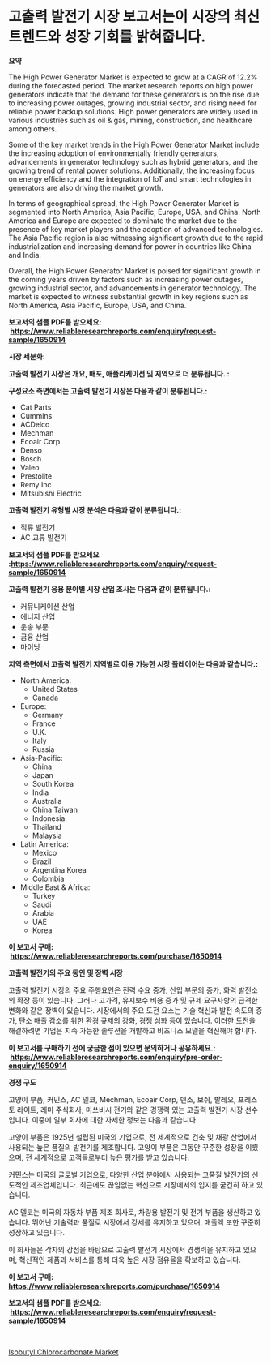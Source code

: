 <p><h1>고출력 발전기 시장 보고서는이 시장의 최신 트렌드와 성장 기회를 밝혀줍니다.</h1></p><p><strong>요약</strong></p>
<p><p>The High Power Generator Market is expected to grow at a CAGR of 12.2% during the forecasted period. The market research reports on high power generators indicate that the demand for these generators is on the rise due to increasing power outages, growing industrial sector, and rising need for reliable power backup solutions. High power generators are widely used in various industries such as oil & gas, mining, construction, and healthcare among others.</p><p>Some of the key market trends in the High Power Generator Market include the increasing adoption of environmentally friendly generators, advancements in generator technology such as hybrid generators, and the growing trend of rental power solutions. Additionally, the increasing focus on energy efficiency and the integration of IoT and smart technologies in generators are also driving the market growth.</p><p>In terms of geographical spread, the High Power Generator Market is segmented into North America, Asia Pacific, Europe, USA, and China. North America and Europe are expected to dominate the market due to the presence of key market players and the adoption of advanced technologies. The Asia Pacific region is also witnessing significant growth due to the rapid industrialization and increasing demand for power in countries like China and India.</p><p>Overall, the High Power Generator Market is poised for significant growth in the coming years driven by factors such as increasing power outages, growing industrial sector, and advancements in generator technology. The market is expected to witness substantial growth in key regions such as North America, Asia Pacific, Europe, USA, and China.</p></p>
<p><strong>보고서의 샘플 PDF를 받으세요: &nbsp;<a href="https://www.reliableresearchreports.com/enquiry/request-sample/1650914">https://www.reliableresearchreports.com/enquiry/request-sample/1650914</a></strong></p>
<p><strong>시장 세분화:</strong></p>
<p><strong> 고출력 발전기 시장은 개요, 배포, 애플리케이션 및 지역으로 더 분류됩니다. :</strong></p>
<p><strong>구성요소 측면에서는 고출력 발전기 시장은 다음과 같이 분류됩니다.:</strong></p>
<p><ul><li>Cat Parts</li><li>Cummins</li><li>ACDelco</li><li>Mechman</li><li>Ecoair Corp</li><li>Denso</li><li>Bosch</li><li>Valeo</li><li>Prestolite</li><li>Remy Inc</li><li>Mitsubishi Electric</li></ul></p>
<p><strong> 고출력 발전기 유형별 시장 분석은 다음과 같이 분류됩니다.:</strong></p>
<p><ul><li>직류 발전기</li><li>AC 교류 발전기</li></ul></p>
<p><strong>보고서의 샘플 PDF를 받으세요 :<a href="https://www.reliableresearchreports.com/enquiry/request-sample/1650914">https://www.reliableresearchreports.com/enquiry/request-sample/1650914</a></strong></p>
<p><strong> 고출력 발전기 응용 분야별 시장 산업 조사는 다음과 같이 분류됩니다.:</strong></p>
<p><ul><li>커뮤니케이션 산업</li><li>에너지 산업</li><li>운송 부문</li><li>금융 산업</li><li>마이닝</li></ul></p>
<p><strong>지역 측면에서 고출력 발전기 지역별로 이용 가능한 시장 플레이어는 다음과 같습니다.:</strong></p>
<p><ul>
    <li>
        North America:
        <ul>
            <li>United States</li>
            <li>Canada</li>
        </ul>
    </li>
    <li>
        Europe:
        <ul>
            <li>Germany</li>
            <li>France</li>
            <li>U.K.</li>
            <li>Italy</li>
            <li>Russia</li>
        </ul>
    </li>
    <li>
        Asia-Pacific:
        <ul>
            <li>China</li>
            <li>Japan</li>
            <li>South Korea</li>
            <li>India</li>
            <li>Australia</li>
            <li>China Taiwan</li>
            <li>Indonesia</li>
            <li>Thailand</li>
            <li>Malaysia</li>
        </ul>
    </li>
    <li>
        Latin America:
        <ul>
            <li>Mexico</li>
            <li>Brazil</li>
            <li>Argentina Korea</li>
            <li>Colombia</li>
        </ul>
    </li>
    <li>
        Middle East & Africa:
        <ul>
            <li>Turkey</li>
            <li>Saudi</li>
            <li>Arabia</li>
            <li>UAE</li>
            <li>Korea</li>
        </ul>
    </li>
    </ul></p>
<p><strong>이 보고서 구매: &nbsp;<a href="https://www.reliableresearchreports.com/purchase/1650914">https://www.reliableresearchreports.com/purchase/1650914</a></strong></p>
<p><strong>고출력 발전기의 주요 동인 및 장벽 시장</strong></p>
<p><p>고출력 발전기 시장의 주요 주행요인은 전력 수요 증가, 산업 부문의 증가, 화력 발전소의 확장 등이 있습니다. 그러나 고가격, 유지보수 비용 증가 및 규제 요구사항의 급격한 변화와 같은 장벽이 있습니다. 시장에서의 주요 도전 요소는 기술 혁신과 발전 속도의 증가, 탄소 배출 감소를 위한 환경 규제의 강화, 경쟁 심화 등이 있습니다. 이러한 도전을 해결하려면 기업은 지속 가능한 솔루션을 개발하고 비즈니스 모델을 혁신해야 합니다.</p></p>
<p><strong>이 보고서를 구매하기 전에 궁금한 점이 있으면 문의하거나 공유하세요.: &nbsp;<a href="https://www.reliableresearchreports.com/enquiry/pre-order-enquiry/1650914">https://www.reliableresearchreports.com/enquiry/pre-order-enquiry/1650914</a></strong></p>
<p><strong>경쟁 구도</strong></p>
<p><p>고양이 부품, 커민스, AC 델코, Mechman, Ecoair Corp, 덴소, 보쉬, 발레오, 프레스토 라이트, 레미 주식회사, 미쓰비시 전기와 같은 경쟁력 있는 고출력 발전기 시장 선수입니다. 이중에 일부 회사에 대한 자세한 정보는 다음과 같습니다.</p><p>고양이 부품은 1925년 설립된 미국의 기업으로, 전 세계적으로 건축 및 채광 산업에서 사용되는 높은 품질의 발전기를 제조합니다. 고양이 부품은 그동안 꾸준한 성장을 이뤘으며, 전 세계적으로 고객들로부터 높은 평가를 받고 있습니다.</p><p>커민스는 미국의 글로벌 기업으로, 다양한 산업 분야에서 사용되는 고품질 발전기의 선도적인 제조업체입니다. 최근에도 끊임없는 혁신으로 시장에서의 입지를 굳건히 하고 있습니다.</p><p>AC 델코는 미국의 자동차 부품 제조 회사로, 차량용 발전기 및 전기 부품을 생산하고 있습니다. 뛰어난 기술력과 품질로 시장에서 강세를 유지하고 있으며, 매출액 또한 꾸준히 성장하고 있습니다.</p><p>이 회사들은 각자의 강점을 바탕으로 고출력 발전기 시장에서 경쟁력을 유지하고 있으며, 혁신적인 제품과 서비스를 통해 더욱 높은 시장 점유율을 확보하고 있습니다.</p></p>
<p><strong>이 보고서 구매: &nbsp; <a href="https://www.reliableresearchreports.com/purchase/1650914">https://www.reliableresearchreports.com/purchase/1650914</a></strong></p>
<p><strong>보고서의 샘플 PDF를 받으세요: &nbsp;<a href="https://www.reliableresearchreports.com/enquiry/request-sample/1650914">https://www.reliableresearchreports.com/enquiry/request-sample/1650914</a></strong><strong></strong></p>
<p>&nbsp;</p>
<p><p><a href="https://cautious-neon-760.notion.site/Isobutyl-Chlorocarbonate-Market-Share-Market-New-Trends-Analysis-Report-By-Type-By-Application-B-a1a02279770147bd82e9af4ae434ecc5">Isobutyl Chlorocarbonate Market</a></p></p>